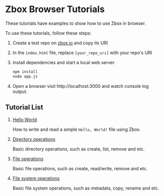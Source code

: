 # Zbox Browser Tutorials

These tutorials have examples to show how to use Zbox in browser.

To use these tutorials, follow these steps:

1. Create a test repo on [zbox.io] and copy its URI

2. In the `index.html` file, replace `[your_repo_uri]` with your repo's URI

3. Install dependencies and start a local web server

   ```sh
   npm install
   node app.js
   ```

4. Open a browser visit http://localhost:3000 and watch console log output.

## Tutorial List

1. [Hello World](00-hello-world.js)

   How to write and read a simple `Hello, World!` file using Zbox.

2. [Directory operations](01-dirs.js)

   Basic directory operations, such as create, list, remove and etc.

3. [File operations](02-files.js)

   Basic file operations, such as create, read/write, remove and etc.

4. [File system operations](03-fs.js)

   Basic file system operations, such as metadata, copy, rename and etc.


[zbox.io]: https://zbox.io/try

